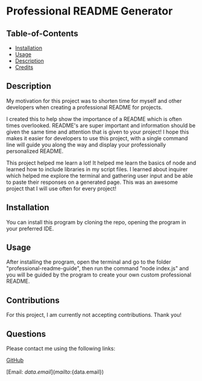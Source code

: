 # Professional README Generator

  ## Table-of-Contents

  * [Installation](#installation)
  * [Usage](#usage)
  * [Description](#description)
  * [Credits](#credits)

  ## Description

  My motivation for this project was to shorten time for myself and other developers when creating a professional README for projects. 

  I created this to help show the importance of a README which is often times overlooked. README's are super important and information should be given the same time and attention that is given to your project! I hope this makes it easier for developers to use this project, with a single command line will guide you along the way and display your professionally personalized README. 

  This project helped me learn a lot! It helped me learn the basics of node and learned how to include libraries in my script files. I learned about inquirer which helped me explore the terminal and gathering user input and be able to paste their responses on a generated page. This was an awesome project that I will use often for every project! 

  ## Installation

  You can install this program by cloning the repo, opening the program in your preferred IDE.

  ## Usage

  After installing the program, open the terminal and go to the folder "professional-readme-guide", then run the command "node index.js" and you will be guided by the program to create your own custom professional README.

  ## Contributions

  For this project, I am currently not accepting contributions. Thank you! 

  ## Questions

  Please contact me using the following links:

  [GitHub](https://github.com/${data.githubUsername})

  [Email: ${data.email}](mailto:${data.email})